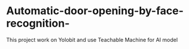 # Automatic-door-opening-by-face-recognition-
This project work on Yolobit and use Teachable Machine for AI model
